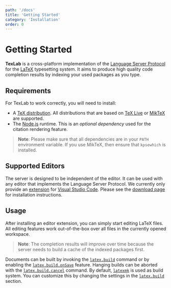 ```yaml
---
path: '/docs'
title: 'Getting Started'
category: 'Installation'
order: 0
---
```


# Getting Started

**TexLab** is a cross-platform implementation of the [Language Server Protocol](https://microsoft.github.io/language-server-protocol) for the [LaTeX](https://www.latex-project.org/) typesetting system.
It aims to produce high quality code completion results by indexing your used packages as you type.

## Requirements

For TexLab to work correctly, you will need to install:

- A [TeX distribution](https://www.latex-project.org/get/#tex-distributions).
  All distributions that are based on [TeX Live](https://www.tug.org/texlive/) or [MikTeX](https://miktex.org/) are supported.
- The [Node.js](https://nodejs.org/) runtime. This is an _optional dependency_ used for the citation rendering feature.

> **Note**: Please make sure that all dependencies are in your `PATH` environment variable.
> If you use MikTeX, then ensure that `kpsewhich` is installed.

## Supported Editors

The server is designed to be independent of the editor. It can be used with any editor that implements the Language Server Protocol.
We currently only provide an [extension](https://github.com/latex-lsp/texlab-vscode) for [Visual Studio Code](https://code.visualstudio.com).
Please see the [download page](/#download) for installation instructions.

## Usage

After installing an editor extension, you can simply start editing LaTeX files.
All editing features work out-of-the-box over all files in the currently opened workspace.

> **Note**: The completion results will improve over time because the server needs to build a cache of the indexed packages first.

Documents can be built by invoking the [`latex.build`](/docs/reference/commands#latexbuild) command
or by enabling the [`latex.build.onSave`](/docs/reference/configuration#latexbuildonsave) feature.
Hanging builds can be aborted with the [`latex.build.cancel`](/docs/reference/commands#latexbuildcancel) command.
By default, [`latexmk`](https://ctan.org/pkg/latexmk?lang=en) is used as build system.
You can customize this by changing the settings in the [`latex.build`](/docs/reference/configuration#latexbuildexecutable) section.
